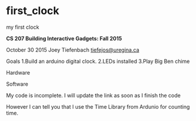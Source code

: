 # first_clock
my first clock


<b>CS 207 Building Interactive Gadgets: Fall 2015</b>

October 30 2015
Joey Tiefenbach
tiefejos@uregina.ca



Goals
1.Build an arduino digital clock.
2.LEDs installed
3.Play Big Ben chime 




Hardware


Software

My code is incomplete. I will update the link as soon as I finish the code

However I can tell you that I use the Time Library from Ardunio for counting time.






